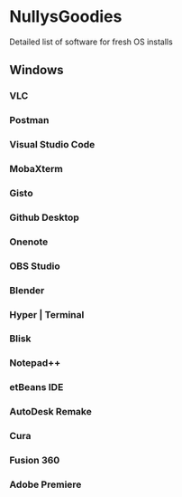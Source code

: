 # NullysGoodies
Detailed list of software for fresh OS installs


## Windows
### VLC
### Postman
### Visual Studio Code
### MobaXterm
### Gisto
### Github Desktop
### Onenote
### OBS Studio
### Blender
### Hyper | Terminal
### Blisk
### Notepad++
### etBeans IDE
### AutoDesk Remake
### Cura
### Fusion 360
### Adobe Premiere

